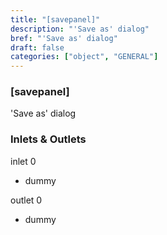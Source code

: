 ```yaml
---
title: "[savepanel]"
description: "'Save as' dialog"
bref: "'Save as' dialog"
draft: false
categories: ["object", "GENERAL"]
---
```


### [savepanel]

'Save as' dialog

### Inlets & Outlets

inlet 0

 - dummy

outlet 0

 - dummy
 
